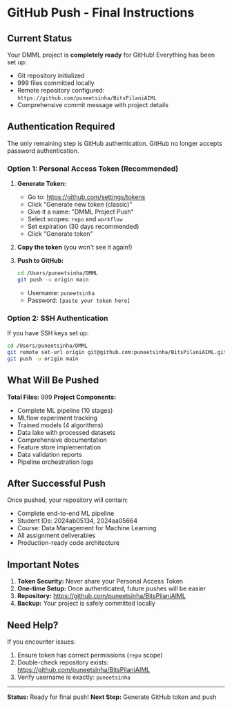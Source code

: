 # GitHub Push - Final Instructions

## Current Status
Your DMML project is **completely ready** for GitHub! Everything has been set up:

- Git repository initialized
- 999 files committed locally
- Remote repository configured: `https://github.com/puneetsinha/BitsPilaniAIML`
- Comprehensive commit message with project details

## Authentication Required

The only remaining step is GitHub authentication. GitHub no longer accepts password authentication.

### Option 1: Personal Access Token (Recommended)

1. **Generate Token:**
   - Go to: https://github.com/settings/tokens
   - Click "Generate new token (classic)"
   - Give it a name: "DMML Project Push"
   - Select scopes: `repo` and `workflow`
   - Set expiration (30 days recommended)
   - Click "Generate token"

2. **Copy the token** (you won't see it again!)

3. **Push to GitHub:**
   ```bash
   cd /Users/puneetsinha/DMML
   git push -u origin main
   ```
   - Username: `puneetsinha`
   - Password: `[paste your token here]`

### Option 2: SSH Authentication

If you have SSH keys set up:
```bash
cd /Users/puneetsinha/DMML
git remote set-url origin git@github.com:puneetsinha/BitsPilaniAIML.git
git push -u origin main
```

## What Will Be Pushed

**Total Files:** 999
**Project Components:**
- Complete ML pipeline (10 stages)
- MLflow experiment tracking
- Trained models (4 algorithms)
- Data lake with processed datasets
- Comprehensive documentation
- Feature store implementation
- Data validation reports
- Pipeline orchestration logs

## After Successful Push

Once pushed, your repository will contain:
- Complete end-to-end ML pipeline
- Student IDs: 2024ab05134, 2024aa05664
- Course: Data Management for Machine Learning
- All assignment deliverables
- Production-ready code architecture

## Important Notes

1. **Token Security:** Never share your Personal Access Token
2. **One-time Setup:** Once authenticated, future pushes will be easier
3. **Repository:** https://github.com/puneetsinha/BitsPilaniAIML
4. **Backup:** Your project is safely committed locally

## Need Help?

If you encounter issues:
1. Ensure token has correct permissions (`repo` scope)
2. Double-check repository exists: https://github.com/puneetsinha/BitsPilaniAIML
3. Verify username is exactly: `puneetsinha`

---

**Status:** Ready for final push!
**Next Step:** Generate GitHub token and push
